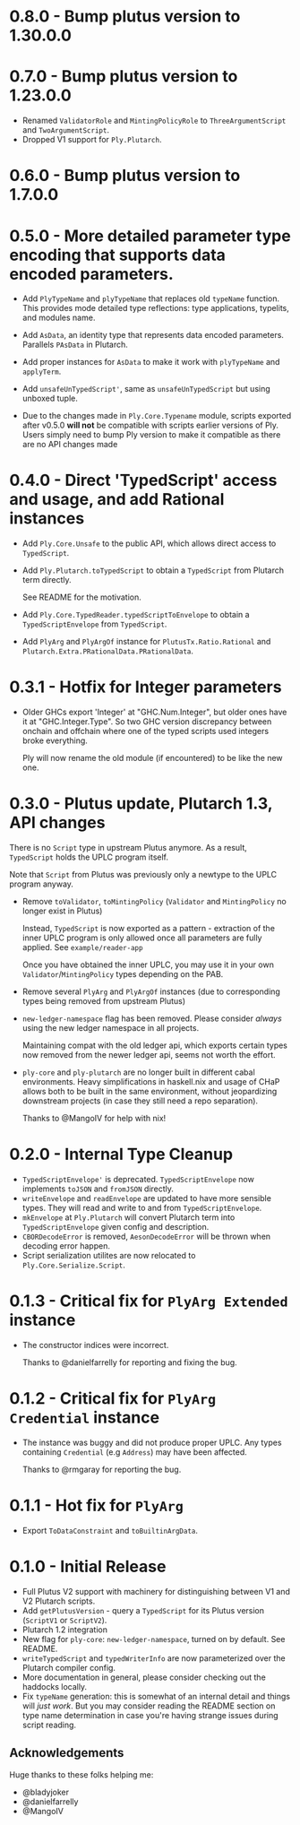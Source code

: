 # 0.8.0 - Bump plutus version to 1.30.0.0

# 0.7.0 - Bump plutus version to 1.23.0.0

- Renamed `ValidatorRole` and `MintingPolicyRole` to `ThreeArgumentScript` and `TwoArgumentScript`.
- Dropped V1 support for `Ply.Plutarch`.

# 0.6.0 - Bump plutus version to 1.7.0.0

# 0.5.0 - More detailed parameter type encoding that supports data encoded parameters.

- Add `PlyTypeName` and `plyTypeName` that replaces old `typeName` function. This provides mode detailed
  type reflections: type applications, typelits, and modules name. 
- Add `AsData`, an identity type that represents data encoded parameters. Parallels `PAsData` in Plutarch.
- Add proper instances for `AsData` to make it work with `plyTypeName` and `applyTerm`. 
- Add `unsafeUnTypedScript'`, same as `unsafeUnTypedScript` but using unboxed tuple.

- Due to the changes made in `Ply.Core.Typename` module, scripts exported after v0.5.0 __will not__ be compatible
  with scripts earlier versions of Ply. Users simply need to bump Ply version to make it compatible as there are
  no API changes made

# 0.4.0 -  Direct 'TypedScript' access and usage, and add Rational instances

- Add `Ply.Core.Unsafe` to the public API, which allows direct access to `TypedScript`.
- Add `Ply.Plutarch.toTypedScript` to obtain a `TypedScript` from Plutarch term directly.

  See README for the motivation.
- Add `Ply.Core.TypedReader.typedScriptToEnvelope` to obtain a `TypedScriptEnvelope` from `TypedScript`.
- Add `PlyArg` and `PlyArgOf` instance for `PlutusTx.Ratio.Rational` and `Plutarch.Extra.PRationalData.PRationalData`.

# 0.3.1 - Hotfix for Integer parameters

- Older GHCs export 'Integer' at "GHC.Num.Integer", but older ones have it at "GHC.Integer.Type". So two GHC version discrepancy between onchain and offchain where one of the typed scripts used integers broke everything.

  Ply will now rename the old module (if encountered) to be like the new one.

# 0.3.0 - Plutus update, Plutarch 1.3, API changes

There is no `Script` type in upstream Plutus anymore. As a result, `TypedScript` holds the UPLC program itself.

Note that `Script` from Plutus was previously only a newtype to the UPLC program anyway.

- Remove `toValidator`, `toMintingPolicy` (`Validator` and `MintingPolicy` no longer exist in Plutus)

  Instead, `TypedScript` is now exported as a pattern - extraction of the inner UPLC program is only allowed once
  all parameters are fully applied. See `example/reader-app`

  Once you have obtained the inner UPLC, you may use it in your own `Validator`/`MintingPolicy` types depending on the PAB.

- Remove several `PlyArg` and `PlyArgOf` instances (due to corresponding types being removed from upstream Plutus)
- `new-ledger-namespace` flag has been removed. Please consider _always_ using the new ledger namespace in all projects.

  Maintaining compat with the old ledger api, which exports certain types now removed from the newer ledger api, seems not worth
  the effort.
- `ply-core` and `ply-plutarch` are no longer built in different cabal environments. Heavy simplifications in haskell.nix and usage of CHaP allows both to be built in the same environment, without jeopardizing downstream projects (in case they still need a repo separation).

  Thanks to @MangoIV for help with nix!

# 0.2.0 - Internal Type Cleanup

- `TypedScriptEnvelope'` is deprecated. `TypedScriptEnvelope` now implements `toJSON` and `fromJSON` directly.
- `writeEnvelope` and `readEnvelope` are updated to have more sensible types. They will read and write to and from `TypedScriptEnvelope`.
- `mkEnvelope` at `Ply.Plutarch` will convert Plutarch term into `TypedScriptEnvelope` given config and description.
- `CBORDecodeError` is removed, `AesonDecodeError` will be thrown when decoding error happen.
- Script serialization utilites are now relocated to `Ply.Core.Serialize.Script`.

# 0.1.3 - **Critical fix** for `PlyArg Extended` instance

- The constructor indices were incorrect.

  Thanks to @danielfarrelly for reporting and fixing the bug.

# 0.1.2 - **Critical fix** for `PlyArg Credential` instance

- The instance was buggy and did not produce proper UPLC. Any types containing `Credential` (e.g `Address`) may have been affected.

  Thanks to @rmgaray for reporting the bug.

# 0.1.1 - Hot fix for `PlyArg`

- Export `ToDataConstraint` and `toBuiltinArgData`.

# 0.1.0 - Initial Release

- Full Plutus V2 support with machinery for distinguishing between V1 and V2 Plutarch scripts.
- Add `getPlutusVersion` - query a `TypedScript` for its Plutus version (`ScriptV1` or `ScriptV2`).
- Plutarch 1.2 integration
- New flag for `ply-core`: `new-ledger-namespace`, turned on by default. See README.
- `writeTypedScript` and `typedWriterInfo` are now parameterized over the Plutarch compiler config.
- More documentation in general, please consider checking out the haddocks locally.
- Fix `typeName` generation: this is somewhat of an internal detail and things will _just work_. But you may consider reading the README section on type name determination in case you're having strange issues during script reading.

## Acknowledgements

Huge thanks to these folks helping me:

- @bladyjoker
- @danielfarrelly
- @MangoIV
